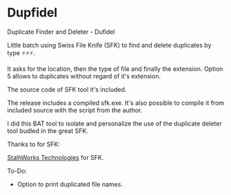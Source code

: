 # Dupfidel

Duplicate Finder and Deleter - Dufidel

Little batch using Swiss File Knife (SFK) to find and delete duplicates by type ⚡⚡⚡.

It asks for the location, then the type of file and finally the extension. Option 5 allows to duplicates without regard of it's extension.

The source code of SFK tool it's included. 

The release includes a compiled sfk.exe. It's also possible to compile it from included source with the script from the author.

I did this BAT tool to isolate and personalize the use of the duplicate deleter tool budled in the great SFK.


Thanks to for SFK:

<a href="http://stahlworks.com/downloads.html">StalhWorks Technologies</a> for SFK.

To-Do:

- Option to print duplicated file names.
